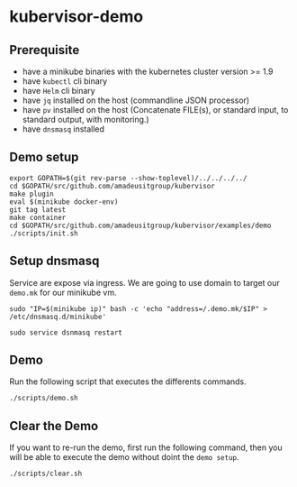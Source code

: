 # kubervisor-demo

## Prerequisite

- have a minikube binaries with the kubernetes cluster version >= 1.9
- have ```kubectl``` cli binary
- have ```Helm``` cli binary
- have ```jq``` installed on the host (commandline JSON processor)
- have ```pv``` installed on the host (Concatenate FILE(s), or standard input, to standard output, with monitoring.)
- have ```dnsmasq``` installed

## Demo setup

```shell
export GOPATH=$(git rev-parse --show-toplevel)/../../../../
cd $GOPATH/src/github.com/amadeusitgroup/kubervisor
make plugin
eval $(minikube docker-env)
git tag latest
make container
cd $GOPATH/src/github.com/amadeusitgroup/kubervisor/examples/demo
./scripts/init.sh
```

## Setup dnsmasq

Service are expose via ingress. We are going to use domain to target our ```demo.mk``` for our minikube vm.

```shell
sudo "IP=$(minikube ip)" bash -c 'echo "address=/.demo.mk/$IP" > /etc/dnsmasq.d/minikube'

sudo service dsnmasq restart
```

## Demo

Run the following script that executes the differents commands.

```shell
./scripts/demo.sh
```

## Clear the Demo

If you want to re-run the demo, first run the following command, then you will be able to execute the demo without doint the ```demo setup```.

```shell
./scripts/clear.sh
```

